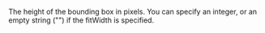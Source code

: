 The height of the bounding box in pixels. You can specify an integer, or an empty string ("") if the fitWidth is specified.
